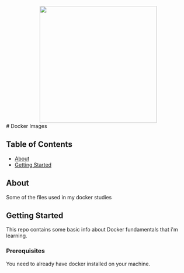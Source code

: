 <div align="center">
  <img width="320px" align="center" src="https://cdn.jsdelivr.net/gh/devicons/devicon/icons/docker/docker-original-wordmark.svg" />
</div>
# Docker Images 

## Table of Contents

- [About](#about)
- [Getting Started](#getting_started)

## About <a name = "about"></a>

Some of the files used in my docker studies

## Getting Started <a name = "getting_started"></a>

This repo contains some basic info about Docker fundamentals that i'm learning.

### Prerequisites
  You need to already have docker installed on your machine.

